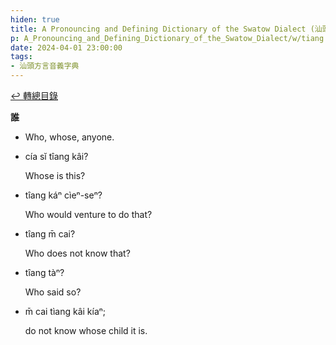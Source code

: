 ```yaml
---
hiden: true
title: A Pronouncing and Defining Dictionary of the Swatow Dialect (汕頭方言音義字典) / tiang
p: A_Pronouncing_and_Defining_Dictionary_of_the_Swatow_Dialect/w/tiang
date: 2024-04-01 23:00:00
tags: 
- 汕頭方言音義字典
---
```


[↩️ 轉總目錄](/A_Pronouncing_and_Defining_Dictionary_of_the_Swatow_Dialect)


**誰**
- Who, whose, anyone.

- cía sĭ tîang kâi?

  Whose is this?

- tîang káⁿ cìeⁿ-seⁿ?

  Who would venture to do that?

- tîang m̄ cai?

  Who does not know that?

- tîang tàⁿ?

  Who said so?

- m̄ cai tìang kâi kíaⁿ;

  do not know whose child it is.